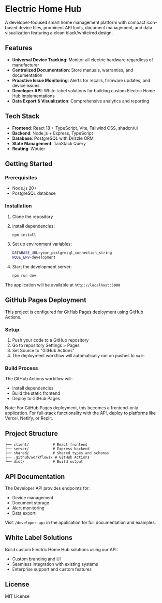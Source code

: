 # Electric Home Hub

A developer-focused smart home management platform with compact icon-based device tiles, prominent API tools, document management, and data visualization featuring a clean black/white/red design.

## Features

- **Universal Device Tracking**: Monitor all electric hardware regardless of manufacturer
- **Centralized Documentation**: Store manuals, warranties, and documentation
- **Proactive Issue Monitoring**: Alerts for recalls, firmware updates, and device issues  
- **Developer API**: White-label solutions for building custom Electric Home Hub implementations
- **Data Export & Visualization**: Comprehensive analytics and reporting

## Tech Stack

- **Frontend**: React 18 + TypeScript, Vite, Tailwind CSS, shadcn/ui
- **Backend**: Node.js + Express, TypeScript
- **Database**: PostgreSQL with Drizzle ORM
- **State Management**: TanStack Query
- **Routing**: Wouter

## Getting Started

### Prerequisites

- Node.js 20+
- PostgreSQL database

### Installation

1. Clone the repository
2. Install dependencies:
   ```bash
   npm install
   ```

3. Set up environment variables:
   ```bash
   DATABASE_URL=your_postgresql_connection_string
   NODE_ENV=development
   ```

4. Start the development server:
   ```bash
   npm run dev
   ```

The application will be available at `http://localhost:5000`

## GitHub Pages Deployment

This project is configured for GitHub Pages deployment using GitHub Actions.

### Setup

1. Push your code to a GitHub repository
2. Go to repository Settings > Pages
3. Set Source to "GitHub Actions"
4. The deployment workflow will automatically run on pushes to `main`

### Build Process

The GitHub Actions workflow will:
- Install dependencies
- Build the static frontend
- Deploy to GitHub Pages

Note: For GitHub Pages deployment, this becomes a frontend-only application. For full-stack functionality with the API, deploy to platforms like Vercel, Netlify, or Replit.

## Project Structure

```
├── client/           # React frontend
├── server/           # Express backend  
├── shared/           # Shared types and schemas
├── .github/workflows/ # GitHub Actions
└── dist/             # Build output
```

## API Documentation

The Developer API provides endpoints for:
- Device management
- Document storage
- Alert monitoring
- Data export

Visit `/developer-api` in the application for full documentation and examples.

## White Label Solutions

Build custom Electric Home Hub solutions using our API:
- Custom branding and UI
- Seamless integration with existing systems
- Enterprise support and custom features

## License

MIT License